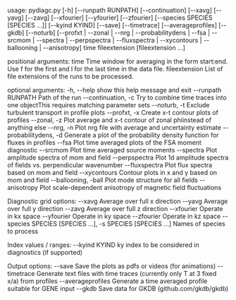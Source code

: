 usage: pydiagc.py [-h] [--runpath RUNPATH] [--continuation] [--xavg] [--yavg]
                  [--zavg] [--xfourier] [--yfourier] [--zfourier]
                  [--species SPECIES [SPECIES ...]] [--kyind KYIND] [--save]
                  [--timetrace] [--averageprofiles] [--gkdb] [--noturb]
                  [--profxt | --zonal | --nrg | --probabilitydens | --fsa | --srcmom | --spectra | --perpspectra | --fluxspectra | --xycontours | --ballooning | --anisotropy]
                  time fileextension [fileextension ...]

positional arguments:
  time                  Time window for averaging in the form start:end. Use f
                        for the first and l for the last time in the data
                        file.
  fileextension         List of file extensions of the runs to be processed.

optional arguments:
  -h, --help            show this help message and exit
  --runpath RUNPATH     Path of the run
  --continuation, -c    Try to combine time traces into one objectThis
                        requires matching parameter sets
  --noturb, -t          Exclude turbulent transport in profile plots
  --profxt, -x          Create x-t contour plots of profiles
  --zonal, -z           Plot average and x-t contour of zonal phiinstead of
                        anything else
  --nrg, -n             Plot nrg file with average and uncertainty estimate
  --probabilitydens, -d
                        Generate a plot of the probability density function
                        for fluxes in profiles
  --fsa                 Plot time averaged plots of the FSA moment diagnostic
  --srcmom              Plot time averaged source moments
  --spectra             Plot amplitude spectra of mom and field
  --perpspectra         Plot 1d amplitude spectra of fields vs. perpendicular
                        wavenumber
  --fluxspectra         Plot flux spectra based on mom and field
  --xycontours          Contour plots in x and y based on mom and field
  --ballooning, -ball   Plot mode structure for all fields
  --anisotropy          Plot scale-dependent anisotropy of magnetic field
                        fluctuations

Diagnostic grid options:
  --xavg                Average over full x direction
  --yavg                Average over full y direction
  --zavg                Average over full z direction
  --xfourier            Operate in kx space
  --yfourier            Operate in ky space
  --zfourier            Operate in kz space
  --species SPECIES [SPECIES ...], -s SPECIES [SPECIES ...]
                        Names of species to process

Index values / ranges:
  --kyind KYIND         ky index to be considered in diagnostics (if
                        supported)

Output options:
  --save                Save the plots as pdfs or videos (for animations)
  --timetrace           Generate text files with time traces (currently only T
                        at 3 fixed x/a) from profiles
  --averageprofiles     Generate a time averaged profile suitable for GENE
                        input
  --gkdb                Save data for GKDB (github.com/gkdb/gkdb)
